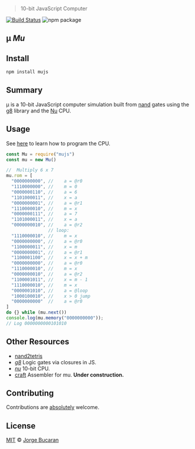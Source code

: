 > 10-bit JavaScript Computer

[![Build Status][travis-shield]][travis-url]
![npm package][npm-ver-link]

## μ _Mu_
## Install

```sh
npm install mujs
```

## Summary

μ is a 10-bit JavaScript computer simulation built from [nand][nand] gates using the [g8][g8] library and the [Nu][nu] CPU.

## Usage

See [here][nudocs] to learn how to program the CPU.

```js
const Mu = require("mujs")
const mu = new Mu()

//  Multiply 6 x 7
mu.rom = [
  "0000000000", //    a = @r0
  "1110000000", //    m = 0
  "0000000110", //    a = 6
  "1101000011", //    x = a
  "0000000001", //    a = @r1
  "1110000010", //    m = x
  "0000000111", //    a = 7
  "1101000011", //    x = a
  "0000000010", //    a = @r2
                // loop:
  "1110000010", //    m = x
  "0000000000", //    a = @r0
  "1100000011", //    x = m
  "0000000001", //    a = @r1
  "1100001100", //    x = x + m
  "0000000000", //    a = @r0
  "1110000010", //    m = x
  "0000000010", //    a = @r2
  "1100001011", //    x = m - 1
  "1110000010", //    m = x
  "0000001010", //    a = @loop
  "1000100010", //    x > 0 jump
  "0000000000"  //    a = @r0
]
do {} while (mu.next())
console.log(mu.memory("0000000000"));
// Log 0000000000101010
```

## Other Resources

* [nand2tetris][nand2tetris]
* [_g8_][g8] Logic gates via closures in JS.
* [_nu_][nu] 10-bit CPU.
* [craft][craft] Assembler for mu. __Under construction.__



## Contributing

Contributions are [absolutely](https://github.com/bucaran/mu/pulls) welcome.

## License

[MIT][license] © [Jorge Bucaran](http://bucaran.me)

[nand2tetris]: http://nand2tetris.org
[nand]: http://en.wikipedia.org/wiki/NAND_gate
[g8]: https://github.com/bucaran/g8
[nu]: https://github.com/bucaran/nu
[mu]: http://en.wikipedia.org/wiki/Mu_(letter)
[issues]: https://github.com/bucaran/mu/issues
[travis-url]: https://travis-ci.org/bucaran/mu
[travis-shield]: http://img.shields.io/travis/bucaran/mu.svg?style=flat-square
[npm-ver-link]: https://img.shields.io/npm/v/mujs.svg?style=flat-square
[nudocs]: https://github.com/bucaran/nu/blob/master/README.md
[craft]: https://github.com/bucaran/craft
[license]: http://opensource.org/licenses/MIT
